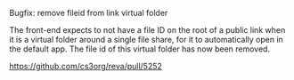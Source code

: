 Bugfix: remove fileid from link virtual folder

The front-end expects to not have a file ID on the root of a public link when it is a virtual folder around a single file share, for it to automatically open in the default app. The file id of this virtual folder has now been removed.

https://github.com/cs3org/reva/pull/5252